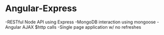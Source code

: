 # Angular-Express

-RESTful Node API using Express
-MongoDB interaction using mongoose
-Angular AJAX $http calls
-Single page application w/ no refreshes
